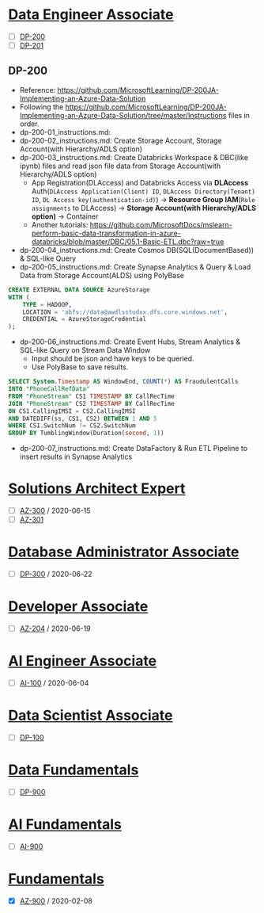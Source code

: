 # [Data Engineer Associate](https://docs.microsoft.com/ko-kr/learn/certifications/azure-data-engineer)
 - [ ] [DP-200](https://docs.microsoft.com/ko-kr/learn/certifications/exams/dp-200)
 - [ ] [DP-201](https://docs.microsoft.com/ko-kr/learn/certifications/exams/dp-201)
## DP-200
 - Reference: https://github.com/MicrosoftLearning/DP-200JA-Implementing-an-Azure-Data-Solution
 - Following the https://github.com/MicrosoftLearning/DP-200JA-Implementing-an-Azure-Data-Solution/tree/master/Instructions files in order.
 - dp-200-01_instructions.md: 
 - dp-200-02_instructions.md: Create Storage Account, Storage Account(with Hierarchy/ADLS option)
 - dp-200-03_instructions.md: Create Databricks Workspace & DBC(like ipynb) files and read json file data from Storage Account(with Hierarchy/ADLS option)
     - App Registration(DLAccess) and Databricks Access via **DLAccess** Auth(`DLAccess Application(Client) ID`, `DLAccess Directory(Tenant) ID`, `DL Access key(authentication-id)`) → **Resource Group IAM**(`Role assignments` to DLAccess) → **Storage Account(with Hierarchy/ADLS option)** → Container
     - Another tutorials:     https://github.com/MicrosoftDocs/mslearn-perform-basic-data-transformation-in-azure-databricks/blob/master/DBC/05.1-Basic-ETL.dbc?raw=true
 - dp-200-04_instructions.md: Create Cosmos DB(SQL(DocumentBased)) & SQL-like Query
 - dp-200-05_instructions.md: Create Synapse Analytics & Query & Load Data from Storage Account(ALDS) using PolyBase
```sql
CREATE EXTERNAL DATA SOURCE AzureStorage
WITH (
    TYPE = HADOOP,
    LOCATION = 'abfs://data@awdlsstudxx.dfs.core.windows.net',
    CREDENTIAL = AzureStorageCredential
);
```
 - dp-200-06_instructions.md: Create Event Hubs, Stream Analytics & SQL-like Query on Stream Data Window
   - Input should be json and have keys to be queried.
   - Use PolyBase to save results.
```sql
SELECT System.Timestamp AS WindowEnd, COUNT(*) AS FraudulentCalls
INTO "PhoneCallRefData"
FROM "PhoneStream" CS1 TIMESTAMP BY CallRecTime
JOIN "PhoneStream" CS2 TIMESTAMP BY CallRecTime
ON CS1.CallingIMSI = CS2.CallingIMSI
AND DATEDIFF(ss, CS1, CS2) BETWEEN 1 AND 5
WHERE CS1.SwitchNum != CS2.SwitchNum
GROUP BY TumblingWindow(Duration(second, 1))
```
 - dp-200-07_instructions.md: Create DataFactory & Run ETL Pipeline to insert results in Synapse Analytics

# [Solutions Architect Expert](https://docs.microsoft.com/ko-kr/learn/certifications/azure-solutions-architect)
 - [ ] [AZ-300](https://docs.microsoft.com/ko-kr/learn/certifications/exams/az-300) / 2020-06-15
 - [ ] [AZ-301](https://docs.microsoft.com/ko-kr/learn/certifications/exams/az-301)

# [Database Administrator Associate](https://docs.microsoft.com/ko-kr/learn/certifications/azure-database-administrator-associate)
 - [ ] [DP-300](https://docs.microsoft.com/ko-kr/learn/certifications/exams/dp-300) / 2020-06-22

# [Developer Associate](https://docs.microsoft.com/ko-kr/learn/certifications/azure-developer)
 - [ ] [AZ-204](https://docs.microsoft.com/ko-kr/learn/certifications/exams/az-204) / 2020-06-19

# [AI Engineer Associate](https://docs.microsoft.com/ko-kr/learn/certifications/azure-ai-engineer)
 - [ ] [AI-100](https://docs.microsoft.com/ko-kr/learn/certifications/exams/ai-100) / 2020-06-04

# [Data Scientist Associate](https://docs.microsoft.com/ko-kr/learn/certifications/azure-data-scientist)
 - [ ] [DP-100](https://docs.microsoft.com/ko-kr/learn/certifications/exams/dp-100)

# [Data Fundamentals](https://docs.microsoft.com/ko-kr/learn/certifications/azure-data-fundamentals)
 - [ ] [DP-900](https://docs.microsoft.com/ko-kr/learn/certifications/exams/dp-900)

# [AI Fundamentals](https://docs.microsoft.com/ko-kr/learn/certifications/azure-ai-fundamentals)
 - [ ] [AI-900](https://docs.microsoft.com/ko-kr/learn/certifications/exams/ai-900)

# [Fundamentals](https://docs.microsoft.com/ko-kr/learn/certifications/azure-fundamentals)
 - [X] [AZ-900](https://docs.microsoft.com/ko-kr/learn/certifications/exams/az-900) / 2020-02-08